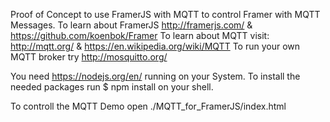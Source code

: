 Proof of Concept to use FramerJS with MQTT to control Framer with MQTT Messages.
To learn about FramerJS http://framerjs.com/ & https://github.com/koenbok/Framer
To learn about MQTT visit: http://mqtt.org/ & https://en.wikipedia.org/wiki/MQTT
To run your own MQTT broker try http://mosquitto.org/

You need https://nodejs.org/en/ running on your System. To install the needed packages run
$ npm install
on your shell.

To controll the MQTT Demo open ./MQTT_for_FramerJS/index.html
